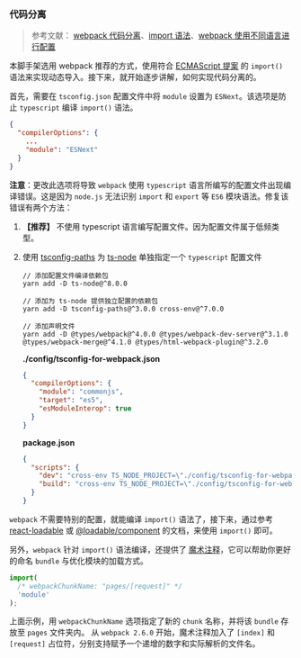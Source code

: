 ### 代码分离

> 参考文献： [webpack 代码分离](https://webpack.docschina.org/guides/code-splitting/)、[import 语法](https://webpack.docschina.org/api/module-methods#import-)、[webpack 使用不同语言进行配置](https://webpack.docschina.org/configuration/configuration-languages/)

本脚手架选用 webpack 推荐的方式，使用符合 [ECMAScript 提案](https://github.com/tc39/proposal-dynamic-import) 的 `import()` 语法来实现动态导入。接下来，就开始逐步讲解，如何实现代码分离的。

首先，需要在 `tsconfig.json` 配置文件中将 `module` 设置为 `ESNext`。该选项是防止 `typescript` 编译 `import()` 语法。

```json
{
  "compilerOptions": {
    ...
    "module": "ESNext"
  }
}
```

**注意**：更改此选项将导致 `webpack` 使用 `typescript` 语言所编写的配置文件出现编译错误。这是因为 `node.js` 无法识别 `import` 和 `export` 等 `ES6` 模块语法。修复该错误有两个方法：

  1. **【推荐】** 不使用 typescript 语言编写配置文件。因为配置文件属于低频类型。
  2. 使用 [tsconfig-paths](https://www.npmjs.com/package/tsconfig-paths) 为 [ts-node](https://www.npmjs.com/package/ts-node) 单独指定一个 `typescript` 配置文件  

      ```shell
      // 添加配置文件编译依赖包
      yarn add -D ts-node@^8.0.0 

      // 添加为 ts-node 提供独立配置的依赖包
      yarn add -D tsconfig-paths@^3.0.0 cross-env@^7.0.0

      // 添加声明文件
      yarn add -D @types/webpack@^4.0.0 @types/webpack-dev-server@^3.1.0 @types/webpack-merge@^4.1.0 @types/html-webpack-plugin@^3.2.0
      ```

      **./config/tsconfig-for-webpack.json**

      ```json
      {
        "compilerOptions": {
          "module": "commonjs",
          "target": "es5",
          "esModuleInterop": true
        }
      }
      ```

      **package.json**

      ```json
      {
        "scripts": {
          "dev": "cross-env TS_NODE_PROJECT=\"./config/tsconfig-for-webpack.json\" webpack-dev-server --mode=development --config=./config/webpack.ts",
          "build": "cross-env TS_NODE_PROJECT=\"./config/tsconfig-for-webpack.json\" webpack --mode=production --config=./config/webpack.ts"
        }
      }
      ```
`webpack` 不需要特别的配置，就能编译 `import()` 语法了，接下来，通过参考 [react-loadable](https://github.com/thejameskyle/react-loadable) 或 [@loadable/component](https://loadable-components.com/docs/getting-started/) 的文档，来使用 `import()` 即可。

另外，`webpack` 针对 `import()` 语法编译，还提供了 [魔术注释](https://webpack.docschina.org/api/module-methods#magic-comments)，它可以帮助你更好的命名 `bundle` 与优化模块的加载方式。

```typescript
import(
  /* webpackChunkName: "pages/[request]" */  
  'module'
);
```

上面示例，用 `webpackChunkName` 选项指定了新的 `chunk` 名称，并将该 `bundle` 存放至 `pages` 文件夹内。 从 `webpack 2.6.0` 开始，魔术注释加入了 `[index]` 和 `[request]` 占位符，分别支持赋予一个递增的数字和实际解析的文件名。
